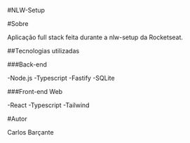 #NLW-Setup


#Sobre

Aplicação full stack feita durante a nlw-setup da Rocketseat.

##Tecnologias utilizadas

###Back-end

-Node.js
-Typescript
-Fastify
-SQLite

###Front-end Web

-React
-Typescript
-Tailwind

#Autor

Carlos Barçante